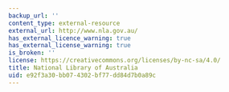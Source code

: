 ```yaml
---
backup_url: ''
content_type: external-resource
external_url: http://www.nla.gov.au/
has_external_licence_warning: true
has_external_license_warning: true
is_broken: ''
license: https://creativecommons.org/licenses/by-nc-sa/4.0/
title: National Library of Australia
uid: e92f3a30-bb07-4302-bf77-dd84d7b0a89c
---
```

